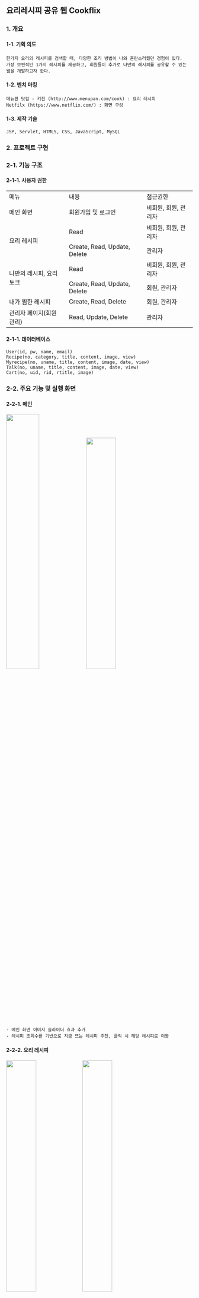 ## 요리레시피 공유 웹 Cookflix

### 1. 개요
#### 1-1. 기획 의도
    한가지 요리의 레시피를 검색할 때, 다양한 조리 방법이 나와 혼란스러웠던 경험이 있다.
    가장 보편적인 1가지 레시피를 제공하고, 회원들이 추가로 나만의 레시피를 공유할 수 있는 웹을 개발하고자 한다.
    
#### 1-2. 벤치 마킹
    메뉴판 닷컴 - 키친 (http://www.menupan.com/cook) : 요리 레시피
    Netfilx (https://www.netflix.com/) : 화면 구성

#### 1-3. 제작 기술
    JSP, Servlet, HTML5, CSS, JavaScript, MySQL
    
### 2. 프로젝트 구현
### 2-1. 기능 구조
#### 2-1-1. 사용자 권한
<table>
  <tr>
    <td>메뉴</td>
    <td>내용</td>
    <td>접근권한</td>
  </tr>
  <tr>
    <td>메인 화면</td>
    <td>회원가입 및 로그인</td>
    <td>비회원, 회원, 관리자</td>
  </tr>
  <tr>
    <td rowspan="2">요리 레시피</td>
    <td>Read</td>
    <td>비회원, 회원, 관리자</td>
  </tr>
  <tr>
    <td>Create, Read, Update, Delete</td>
    <td>관리자</td>
  </tr>
  <tr>
    <td rowspan="2">나만의 레시피, 요리 토크</td>
    <td>Read</td>
    <td>비회원, 회원, 관리자</td>
  </tr>
  <tr>
    <td>Create, Read, Update, Delete</td>
    <td>회원, 관리자</td>
  </tr>
  <tr>
    <td>내가 찜한 레시피</td>
    <td>Create, Read, Delete</td>
    <td>회원, 관리자</td>
  </tr>
  <tr>
    <td>관리자 페이지(회원 관리)</td>
    <td>Read, Update, Delete</td>
    <td>관리자</td>
  </tr>
</table>

#### 2-1-1. 데이터베이스
    User(id, pw, name, email)
    Recipe(no, category, title, content, image, view)
    Myrecipe(no, uname, title, content, image, date, view)
    Talk(no, uname, title, content, image, date, view)
    Cart(no, uid, rid, rtitle, image)  
    

### 2-2. 주요 기능 및 실행 화면
#### 2-2-1. 메인
<img width="42%" src="https://user-images.githubusercontent.com/50562634/147575962-ecaa94ed-7042-400a-87f1-2810a1191c98.jpg"/>  
<img width="40%" src="https://user-images.githubusercontent.com/50562634/147575625-0a2758b1-52c4-4cec-8b6e-7dd2a7c5cf4e.jpg"/>

    - 메인 화면 이미지 슬라이더 효과 추가
    - 레시피 조회수를 기반으로 지금 뜨는 레시피 추천, 클릭 시 해당 레시피로 이동
    
#### 2-2-2. 요리 레시피
<img width="40%" src="https://user-images.githubusercontent.com/50562634/147578234-664d2bc1-fbd5-41f5-88d8-23ea28d83e27.jpg"/> <img width="40%" src="https://user-images.githubusercontent.com/50562634/147578470-479c7292-a254-4e0b-ba72-03fc2cd6ccf1.jpg"/>
    
    - 카테고리 별 레시피 조회 가능, 클릭 시 상세 레시피 조회
    - 검색 가능
    
#### 2-2-3. 내가 찜한 레시피
<img width="40%" src="https://user-images.githubusercontent.com/50562634/147580215-9ebecdb5-26a0-4705-9cbe-e5982922d2db.png"/>

    - 레시피 상세 조회에서 찜 클릭 시 내가 찜한 레시피 목록에서 조회 가능
    
### 3. 발전 방안
    댓글, 리뷰 페이지 등 다양한 기능을 추가한다면 더욱 좋을 것 같다.
    또한 UI/UX 조금 더 깔끔하고 가독성 있게 보완할 필요가 있다. 
   

